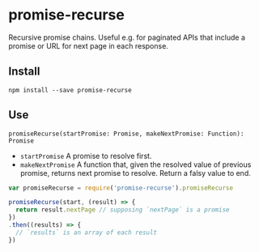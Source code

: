 # promise-recurse

Recursive promise chains. Useful e.g. for paginated APIs that include a promise or URL for next page in each response.

## Install

```
npm install --save promise-recurse
```

## Use

`promiseRecurse(startPromise: Promise, makeNextPromise: Function): Promise`
* `startPromise` A promise to resolve first.
* `makeNextPromise` A function that, given the resolved value of previous promise, returns next promise to resolve. Return a falsy value to end.

```js
var promiseRecurse = require('promise-recurse').promiseRecurse

promiseRecurse(start, (result) => {
  return result.nextPage // supposing `nextPage` is a promise
})
.then((results) => {
  // `results` is an array of each result
})
```
